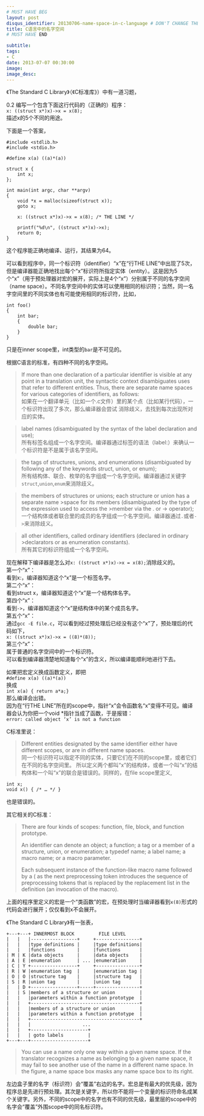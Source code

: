 ```yaml
---
# MUST HAVE BEG
layout: post
disqus_identifier: 20130706-name-space-in-c-language # DON'T CHANGE THE VALUE ONCE SET
title: C语言中的名字空间
# MUST HAVE END

subtitle:
tags: 
- C
date: 2013-07-07 00:30:00
image:
image_desc:
---
```

《The Standard C Library》（《C标准库》）中有一道习题，0.2 编写一个包含下面这行代码的（正确的）程序：    
`x: ((struct x*)x)->x = x(8);`    
描述x的5个不同的用途。

下面是一个答案，

    #include <stdlib.h>
    #include <stdio.h>
	
	#define x(a) ((a)*(a))
	
	struct x {
	    int x;
	};
	
	int main(int argc, char **argv)
	{
	    void *x = malloc(sizeof(struct x)); 
	    goto x;
	
	    x: ((struct x*)x)->x = x(8); /* THE LINE */
	    
	    printf("%d\n", ((struct x*)x)->x);
	    return 0;
	}
    	
这个程序能正确地编译、运行，其结果为64。     

可以看到程序中，同一个标识符（identifier）“x”在“行THE LINE”中出现了5次，但是编译器能正确地找出每个“x”标识符所指定实体（entity）。这是因为5个“x”（用于预处理器对宏的展开，实际上是4个“x”）分别属于不同的名字空间（name space）。不同名字空间中的实体可以使用相同的标识符；当然，同一名字空间里的不同实体也有可能使用相同的标识符，比如，

	int foo()
	{
		int bar;
		{
			double bar;
		}
	}
	
只是在inner scope里，int类型的`bar`是不可见的。

根据C语言的标准，有四种不同的名字空间。    
>If more than one declaration of a particular identifier is visible at any point in a 
>translation unit, the syntactic context disambiguates uses that refer to different 
>entities. Thus, there are separate name spaces for various categories of identifiers, 
>as follows:    
>如果在一个翻译单元（比如一个.c文件）里的某个点（比如某行代码），一个标识符出现了多次，那么编译器会尝试
>消除歧义，去找到每次出现所对应的实体。

>label names (disambiguated by the syntax of the label declaration and use);    
>所有标签名组成一个名字空间。编译器通过标签的语法（label:）来确认一个标识符是不是属于该名字空间。

>the tags of structures, unions, and enumerations (disambiguated by following any>of the keywords struct, union, or enum);    
>所有结构体、联合、枚举的名字组成一个名字空间。编译器通过关键字`struct`,`union`,`enum`来消除歧义。    

>the members of structures or unions; each structure or union has a separate name >space for its members (disambiguated by the type of the expression used to access the >member via the . or -> operator);    
>一个结构体或者联合里的成员的名字组成一个名字空间。编译器通过`.`或者`->`来消除歧义。

>all other identifiers, called ordinary identifiers (declared in ordinary >declarators or as enumeration constants).    >所有其它的标识符组成一个名字空间。

现在解释下编译器是怎么对`x: ((struct x*)x)->x = x(8);`消除歧义的。     
第一个“x”：     
看到x:，编译器知道这个“x”是一个标签名字。     
第二个“x”：    
看到struct x，编译器知道这个“x”是一个结构体名字。    
第四个“x”：    
看到`->`，编译器知道这个“x”是结构体中的某个成员名字。    
第五个“x”：    
通过`gcc -E file.c`，可以看到经过预处理后已经没有这个“x”了，预处理后的代码如下，    
`x: ((struct x*)x)->x = ((8)*(8));`    
第三个“x”：    
属于普通的名字空间中的一个标识符。    
可以看到编译器清楚地知道每个“x”的含义，所以编译能顺利地进行下去。    

如果把宏定义换成函数定义，即把    
`#define x(a) ((a)*(a))`    
换成    
`int x(a) { return a*a;}`    
那么编译会出错。    
因为在“行THE LINE”所在的scope中，指针“x”会令函数名“x”变得不可见。编译器会认为你把一个void \*指针当成了函数，于是报错：    
`error: called object ‘x’ is not a function`

C标准里说：

>Different entities designated by the same identifier either have different scopes, or are in different name spaces.     
>同一个标识符可以指定不同的实体，只要它们在不同的scope里，或者它们在不同的名字空间里。
所以定义两个都叫“x”的结构体，或者一个叫“x”的结构体和一个叫“x”的联合是错误的。同样的，在file scope里定义,

	int x;
	void x() { /* … */ }
也是错误的。

其它相关的C标准：

>There are four kinds of scopes: function, file, block, and function prototype.
>
>An identifier can denote an object; a function; a tag or a member of a structure, union, or enumeration; a typedef name; a label name; a macro name; or a macro parameter.
>
>Each subsequent instance of the function-like macro name followed by a ( as the next preprocessing token introduces the sequence of preprocessing tokens that is replaced by the replacement list in the definition (an invocation of the macro).    

上面的程序里定义的宏是一个“类函数”的宏，在预处理时当编译器看到`x(8)`形式的代码会进行展开；仅仅看到x不会展开。

《The Standard C Library》有一张表，

	+---+---+ INNERMOST BLOCK         FILE LEVEL
	|   |   |-----------------+     +----------------+
	|   |   |type definitions |     |type definitions|
	|   |   |functions        |     |functions       |
	| M | K |data objects     |     |data objects    |
	| A | E |enumeration      | ... |enumeration     |
	| C | Y +-----------------+     +----------------+
	| R | W |enumeration tag  |     |enumeration tag |
	| O | O |structure tag    |     |structure tag   |
	| S | R |union tag        |     |union tag       |
	|   | D +-----------------+-----+----------------+
	|   | S |members of a structure or union         |
	|   |   |parameters within a function prototype  |
	|   |   +----------------------------------------+
	|   |   |members of a structure or union         |
	|   |   |parameters within a function prototype  |
	|   |   +----------------------------------------+
	|   |   |                   ...
	|   |   +---------------------+
	|   |   | goto labels         |
	+---+---+---------------------+
>You can use a name only one way within a given name space. If the translator recognizes a name as belonging to a given name space, it may fail to see another use of the name in a different name space. In the figure, a name space box masks any name space box to its right.

左边盒子里的名字（标识符）会“覆盖”右边的名字。宏总是有最大的优先级，因为程序总是先进行预处理。其次是关键字，所以你不能将一个变量的标识符命名成某个关键字。另外，不同的scope中的名字也有不同的优先级，最里层的scope中的名字会“覆盖”外围scope中的同名标识符。


